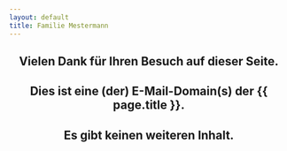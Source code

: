 ```yaml
---
layout: default
title: Familie Mestermann
---
```


<h2 style="text-align: center;"><strong>Vielen Dank für Ihren Besuch auf dieser Seite.</strong></h2>
<h2 style="text-align: center;"><strong>Dies ist eine (der) E-Mail-Domain(s) der {{ page.title }}.</strong></h2>
<h2 style="text-align: center;"><strong>Es gibt keinen weiteren Inhalt.</strong></h2>
